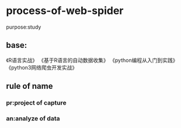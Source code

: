 # process-of-web-spider
purpose:study

## base:
《R语言实战》
《基于R语言的自动数据收集》
《python编程从入门到实践》
《python3网络爬虫开发实战》

## rule of name
### pr:project of capture
### an:analyze of data 
